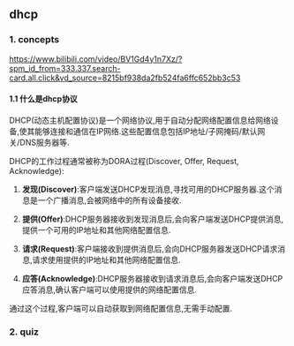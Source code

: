 ## dhcp

### 1. concepts
https://www.bilibili.com/video/BV1Gd4y1n7Xz/?spm_id_from=333.337.search-card.all.click&vd_source=8215bf938da2fb524fa6ffc652bb3c53

#### 1.1 什么是dhcp协议
DHCP(动态主机配置协议)是一个网络协议,用于自动分配网络配置信息给网络设备,使其能够连接和通信在IP网络.这些配置信息包括IP地址/子网掩码/默认网关/DNS服务器等.

DHCP的工作过程通常被称为DORA过程(Discover, Offer, Request, Acknowledge):

1. **发现(Discover)**:客户端发送DHCP发现消息,寻找可用的DHCP服务器.这个消息是一个广播消息,会被网络中的所有设备接收.

2. **提供(Offer)**:DHCP服务器接收到发现消息后,会向客户端发送DHCP提供消息,提供一个可用的IP地址和其他网络配置信息.

3. **请求(Request)**:客户端接收到提供消息后,会向DHCP服务器发送DHCP请求消息,请求使用提供的IP地址和其他网络配置信息.

4. **应答(Acknowledge)**:DHCP服务器接收到请求消息后,会向客户端发送DHCP应答消息,确认客户端可以使用提供的网络配置信息.

通过这个过程,客户端可以自动获取到网络配置信息,无需手动配置.

### 2. quiz